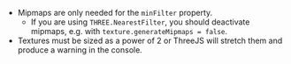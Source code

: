 * Mipmaps are only needed for the `minFilter` property.
  * If you are using `THREE.NearestFilter`, you should deactivate mipmaps, e.g. with `texture.generateMipmaps = false`.
* Textures must be sized as a power of 2 or ThreeJS will stretch them and produce a warning in the console.

